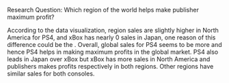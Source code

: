 Research Question: Which region of the world helps make publisher maximum profit?

According to the data visualization, region sales are slightly higher in North America for PS4, and xBox has nearly 0 sales in Japan, one reason of this difference could be the . Overall, global sales for PS4 seems to be more  and hence PS4 helps in making maximum profits in the global market. PS4 also leads in Japan over xBox but xBox has more sales in North America and publishers makes profits respectively in both regions. Other regions have similar sales for both consoles. 
